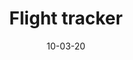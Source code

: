 ---
title: "Flight tracker"
date: "10-03-20"
description: "Tracking flights in real time with python and some handy APIs"
type: project
published: false
tags: python, frontend development, web development
link: 
---